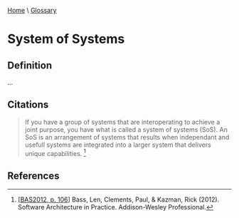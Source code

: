 [Home](../../index.html) \ [Glossary](glossary.html)

# System of Systems

## Definition

...  

## Citations

> If you have a group of systems that are interoperating to achieve a joint purpose, you have what is called a system of systems (SoS). An SoS is an arrangement of systems that results when independant and usefull systems are integrated into a larger system that delivers unique capabilities. [^1]

## References

[^1]: [[BAS2012, p. 106](../references/books/Software-Architecture-in-Practice.html)] Bass, Len, Clements, Paul, & Kazman, Rick (2012). Software Architecture in Practice. Addison-Wesley Professional.
